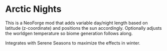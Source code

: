 # Arctic Nights

This is a NeoForge mod that adds variable day/night length based on latitude (z-coordinate) and positions the sun 
accordingly. Optionally adjusts the worldgen temperature so biome generation follows along. 

Integrates with Serene Seasons to maximize the effects in winter.
